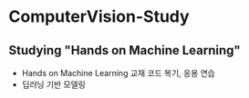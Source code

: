 # ComputerVision-Study
   
## Studying "Hands on Machine Learning"

- Hands on Machine Learning 교재 코드 복기, 응용 연습
- 딥러닝 기반 모델링 
